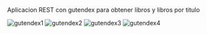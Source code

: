 Aplicacion REST con gutendex para obtener libros y libros por titulo 

![gutendex1](https://github.com/user-attachments/assets/7a1a77db-9931-4b1a-af7f-51db89b02ccf)
![gutendex2](https://github.com/user-attachments/assets/c0c5ead3-f003-4e1b-8f32-4a7b7c5186ee)
![gutendex3](https://github.com/user-attachments/assets/0b601ad5-334b-4dd4-bdc1-35211cf68a40)
![gutendex4](https://github.com/user-attachments/assets/db9926f6-ea8c-4d06-bfbd-7ec99de2f65b)
